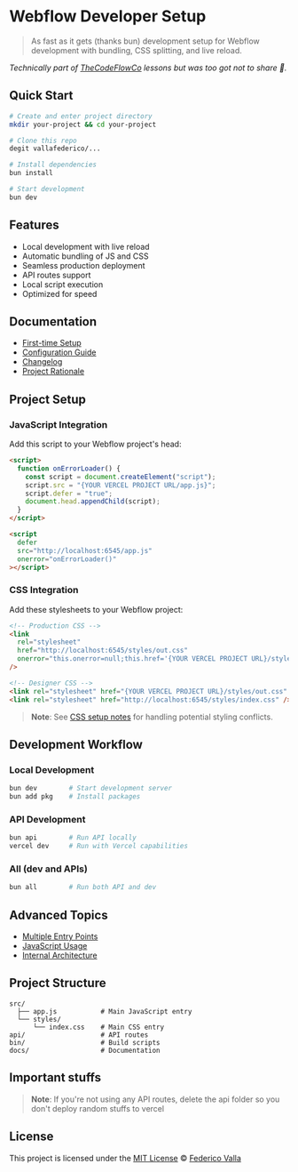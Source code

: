 # Webflow Developer Setup

> As fast as it gets (thanks bun) development setup for Webflow development with bundling, CSS splitting, and live reload.

_Technically part of [TheCodeFlowCo](https://www.thecodeflow.co/) lessons but was too got not to share 👀._

## Quick Start

```bash
# Create and enter project directory
mkdir your-project && cd your-project

# Clone this repo
degit vallafederico/...

# Install dependencies
bun install

# Start development
bun dev
```

## Features

- Local development with live reload
- Automatic bundling of JS and CSS
- Seamless production deployment
- API routes support
- Local script execution
- Optimized for speed

## Documentation

- [First-time Setup](./docs/setup.md)
- [Configuration Guide](./docs/config.md)
- [Changelog](./docs/changelog.md)
- [Project Rationale](./docs/rationale.md)

## Project Setup

### JavaScript Integration

Add this script to your Webflow project's head:

```html
<script>
  function onErrorLoader() {
    const script = document.createElement("script");
    script.src = "{YOUR VERCEL PROJECT URL/app.js}";
    script.defer = "true";
    document.head.appendChild(script);
  }
</script>

<script
  defer
  src="http://localhost:6545/app.js"
  onerror="onErrorLoader()"
></script>
```

### CSS Integration

Add these stylesheets to your Webflow project:

```html
<!-- Production CSS -->
<link
  rel="stylesheet"
  href="http://localhost:6545/styles/out.css"
  onerror="this.onerror=null;this.href='{YOUR VERCEL PROJECT URL}/styles/out.css'"
/>

<!-- Designer CSS -->
<link rel="stylesheet" href="{YOUR VERCEL PROJECT URL}/styles/out.css" />
<link rel="stylesheet" href="http://localhost:6545/styles/index.css" />
```

> **Note**: See [CSS setup notes](./docs/css-issues.md) for handling potential styling conflicts.

## Development Workflow

### Local Development

```bash
bun dev        # Start development server
bun add pkg    # Install packages
```

### API Development

```bash
bun api        # Run API locally
vercel dev     # Run with Vercel capabilities
```

### All (dev and APIs)

```bash
bun all        # Run both API and dev
```

## Advanced Topics

- [Multiple Entry Points](./docs/multiple-entry-points.md)
- [JavaScript Usage](./docs/javascript.md)
- [Internal Architecture](./docs/bin.md)

## Project Structure

```
src/
  ├── app.js           # Main JavaScript entry
  └── styles/
      └── index.css    # Main CSS entry
api/                   # API routes
bin/                   # Build scripts
docs/                  # Documentation
```

## Important stuffs

> **Note**: If you're not using any API routes, delete the api folder so you don't deploy random stuffs to vercel

## License

This project is licensed under the [MIT License](./LICENSE) © [Federico Valla](https://github.com/vallafederico)
